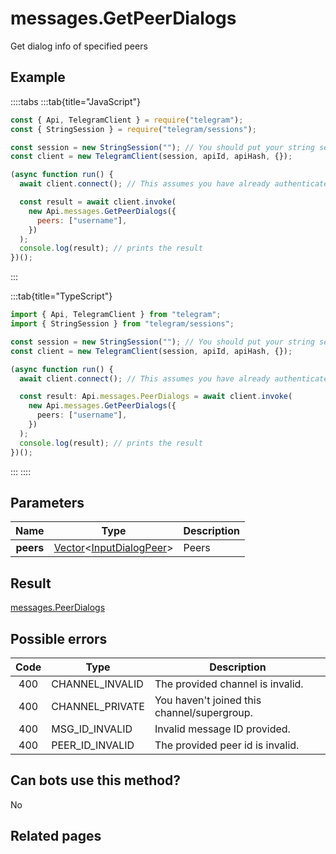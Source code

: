 # messages.GetPeerDialogs

Get dialog info of specified peers

## Example

::::tabs
:::tab{title="JavaScript"}

```js
const { Api, TelegramClient } = require("telegram");
const { StringSession } = require("telegram/sessions");

const session = new StringSession(""); // You should put your string session here
const client = new TelegramClient(session, apiId, apiHash, {});

(async function run() {
  await client.connect(); // This assumes you have already authenticated with .start()

  const result = await client.invoke(
    new Api.messages.GetPeerDialogs({
      peers: ["username"],
    })
  );
  console.log(result); // prints the result
})();
```

:::

:::tab{title="TypeScript"}

```ts
import { Api, TelegramClient } from "telegram";
import { StringSession } from "telegram/sessions";

const session = new StringSession(""); // You should put your string session here
const client = new TelegramClient(session, apiId, apiHash, {});

(async function run() {
  await client.connect(); // This assumes you have already authenticated with .start()

  const result: Api.messages.PeerDialogs = await client.invoke(
    new Api.messages.GetPeerDialogs({
      peers: ["username"],
    })
  );
  console.log(result); // prints the result
})();
```

:::
::::

## Parameters

|   Name    | Type                                                                                                                   | Description |
| :-------: | ---------------------------------------------------------------------------------------------------------------------- | ----------- |
| **peers** | [Vector](https://core.telegram.org/type/Vector%20t)<[InputDialogPeer](https://core.telegram.org/type/InputDialogPeer)> | Peers       |

## Result

[messages.PeerDialogs](https://core.telegram.org/type/messages.PeerDialogs)

## Possible errors

| Code | Type            | Description                                 |
| :--: | --------------- | ------------------------------------------- |
| 400  | CHANNEL_INVALID | The provided channel is invalid.            |
| 400  | CHANNEL_PRIVATE | You haven't joined this channel/supergroup. |
| 400  | MSG_ID_INVALID  | Invalid message ID provided.                |
| 400  | PEER_ID_INVALID | The provided peer id is invalid.            |

## Can bots use this method?

No

## Related pages
